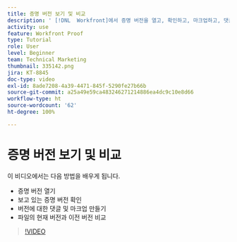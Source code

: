 ```yaml
---
title: 증명 버전 보기 및 비교
description: ' [!DNL  Workfront]에서 증명 버전을 열고, 확인하고, 마크업하고, 댓글을 달고, 비교하는 방법에 대해 알아봅니다.'
activity: use
feature: Workfront Proof
type: Tutorial
role: User
level: Beginner
team: Technical Marketing
thumbnail: 335142.png
jira: KT-8845
doc-type: video
exl-id: 8ade7208-4a39-4471-845f-5290fe27b66b
source-git-commit: a25a49e59ca483246271214886ea4dc9c10e8d66
workflow-type: ht
source-wordcount: '62'
ht-degree: 100%

---
```


# 증명 버전 보기 및 비교

이 비디오에서는 다음 방법을 배우게 됩니다.

* 증명 버전 열기
* 보고 있는 증명 버전 확인
* 버전에 대한 댓글 및 마크업 만들기
* 파일의 현재 버전과 이전 버전 비교

>[!VIDEO](https://video.tv.adobe.com/v/335142/?quality=12&learn=on)

<!--
## Learn more
* Compare proofs
-->
